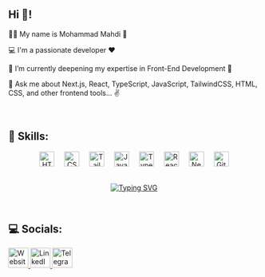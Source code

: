 <h2 align="left">Hi 👋!</h2>

👨‍💻 My name is Mohammad Mahdi 💁

💻 I'm a passionate developer ♥️

🧠 I’m currently deepening my expertise in Front-End Development 🌱

💬 Ask me about Next.js, React, TypeScript, JavaScript, TailwindCSS, HTML, CSS, and other frontend tools... ✌️

<br />

## 🚀 Skills:
<div align="center">
  <!-- HTML -->
  <img src="https://cdn.jsdelivr.net/gh/devicons/devicon/icons/html5/html5-original.svg" height="30" alt="HTML5" />
  <img width="12" />
  
  <!-- CSS -->
  <img src="https://cdn.jsdelivr.net/gh/devicons/devicon/icons/css3/css3-original.svg" height="30" alt="CSS3" />
  <img width="12" />

  <!-- TailwindCSS -->
  <img src="https://cdn.jsdelivr.net/gh/devicons/devicon/icons/tailwindcss/tailwindcss-original.svg" height="30" alt="Tailwind CSS" />
  <img width="12" />
  
  <!-- JavaScript -->
  <img src="https://cdn.jsdelivr.net/gh/devicons/devicon/icons/javascript/javascript-original.svg" height="30" alt="JavaScript" />
  <img width="12" />

  <!-- TypeScript -->
  <img src="https://cdn.jsdelivr.net/gh/devicons/devicon/icons/typescript/typescript-original.svg" height="30" alt="TypeScript" />
  <img width="12" />

  <!-- React -->
  <img src="https://cdn.jsdelivr.net/gh/devicons/devicon/icons/react/react-original.svg" height="30" alt="React" />
  <img width="12" />

  <!-- Next.js -->
  <img src="https://cdn.jsdelivr.net/gh/devicons/devicon/icons/nextjs/nextjs-original.svg" height="30" alt="Next.js" />
  <img width="12" />
  
  <!-- Git -->
  <img src="https://cdn.jsdelivr.net/gh/devicons/devicon/icons/git/git-original.svg" height="30" alt="Git" />
</div>

<br />

<div align="center">

[![Typing SVG](https://readme-typing-svg.demolab.com?font=Fira+Code&weight=700&size=23&pause=1000&color=0CC100&background=17EA342C&center=true&vCenter=true&width=500&lines=Front-End+Developer+%F0%9F%94%A5;Software+Engineer+%E2%9C%A8;%5B+NEXT+%7C+REACT+%7C+TS+%7C+TailwindCSS+%5D)](https://git.io/typing-svg)

</div>

<br />

## 💻 Socials:
<div align="left">
 
  <a href="https://mohammad-mahdi-heshmati.ir" target="_blank">
    <img src="https://img.shields.io/static/v1?message=Website&logo=google-chrome&label=&color=0F9D58&logoColor=white&labelColor=&style=for-the-badge" height="40" alt="Website logo" />
  </a>
 
<a href="https://www.linkedin.com/in/mohammadmahdiheshmati" target="_blank">
  <img src="https://img.shields.io/static/v1?message=LinkedIn&logo=linkedin&label=&color=0077B5&logoColor=white&labelColor=&style=for-the-badge" height="40" alt="LinkedIn logo" />
</a>
 
  <a href="https://t.me/MohammadMahdiHeshmati" target="_blank">
    <img src="https://img.shields.io/static/v1?message=Telegram&logo=telegram&label=&color=2CA5E0&logoColor=white&labelColor=&style=for-the-badge" height="40" alt="Telegram logo" />
  </a>
</div>
